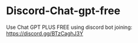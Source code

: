 # Discord-Chat-gpt-free
Use Chat GPT PLUS FREE using discord bot joining: https://discord.gg/BTzCaghJ3Y







                                                                                                                                     